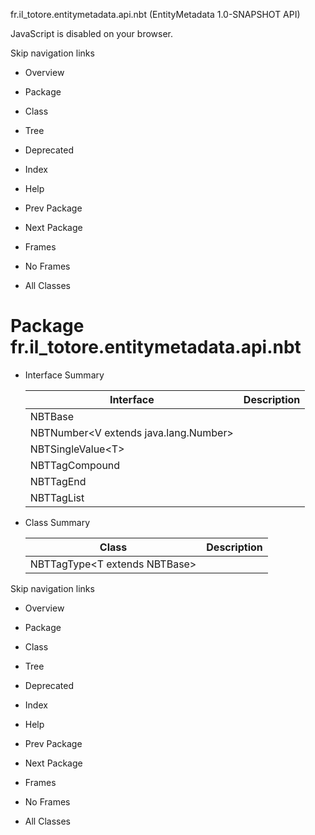 fr.il\_totore.entitymetadata.api.nbt (EntityMetadata 1.0-SNAPSHOT API)

JavaScript is disabled on your browser.

Skip navigation links

 *  Overview
 *  Package
 *  Class
 *  Tree
 *  Deprecated
 *  Index
 *  Help

 *  Prev Package
 *  Next Package

 *  Frames
 *  No Frames

 *  All Classes

# Package fr.il\_totore.entitymetadata.api.nbt #

 *  <table> 
     <span>Interface Summary</span>
     <span>&nbsp;</span> 
     <tbody>
      <tr> 
       <th>Interface</th> 
       <th>Description</th> 
      </tr> 
     </tbody>
     <tbody> 
      <tr> 
       <td><a title="interface in fr.il_totore.entitymetadata.api.nbt" rel="nofollow">NBTBase</a></td> 
       <td>&nbsp;</td> 
      </tr> 
      <tr> 
       <td><a title="interface in fr.il_totore.entitymetadata.api.nbt" rel="nofollow">NBTNumber</a>&lt;V extends java.lang.Number&gt;</td> 
       <td>&nbsp;</td> 
      </tr> 
      <tr> 
       <td><a title="interface in fr.il_totore.entitymetadata.api.nbt" rel="nofollow">NBTSingleValue</a>&lt;T&gt;</td> 
       <td>&nbsp;</td> 
      </tr> 
      <tr> 
       <td><a title="interface in fr.il_totore.entitymetadata.api.nbt" rel="nofollow">NBTTagCompound</a></td> 
       <td>&nbsp;</td> 
      </tr> 
      <tr> 
       <td><a title="interface in fr.il_totore.entitymetadata.api.nbt" rel="nofollow">NBTTagEnd</a></td> 
       <td>&nbsp;</td> 
      </tr> 
      <tr> 
       <td><a title="interface in fr.il_totore.entitymetadata.api.nbt" rel="nofollow">NBTTagList</a></td> 
       <td>&nbsp;</td> 
      </tr> 
     </tbody> 
    </table>
 *  <table> 
     <span>Class Summary</span>
     <span>&nbsp;</span> 
     <tbody>
      <tr> 
       <th>Class</th> 
       <th>Description</th> 
      </tr> 
     </tbody>
     <tbody> 
      <tr> 
       <td><a title="class in fr.il_totore.entitymetadata.api.nbt" rel="nofollow">NBTTagType</a>&lt;T extends <a title="interface in fr.il_totore.entitymetadata.api.nbt" rel="nofollow">NBTBase</a>&gt;</td> 
       <td>&nbsp;</td> 
      </tr> 
     </tbody> 
    </table>

Skip navigation links

 *  Overview
 *  Package
 *  Class
 *  Tree
 *  Deprecated
 *  Index
 *  Help

 *  Prev Package
 *  Next Package

 *  Frames
 *  No Frames

 *  All Classes